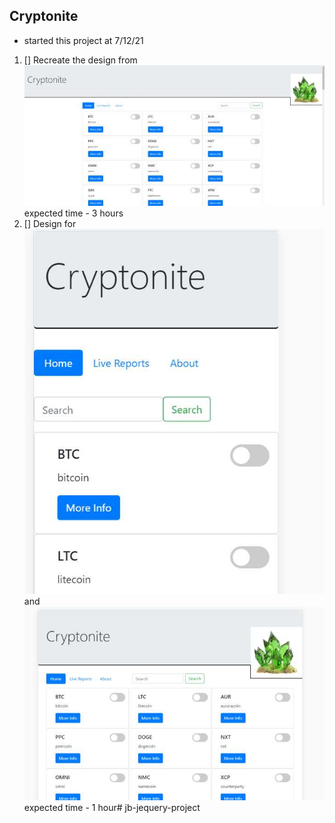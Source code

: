 Cryptonite
-- 
- started this project at 7/12/21

1. [] Recreate the design from ![design](src/images/design-desktop.png)
expected time - 3 hours
2. [] Design for ![mobile](./src/images/design-mobile.png) and ![tablet](src/images/design-tablet.png)
expected time - 1 hour# jb-jequery-project
